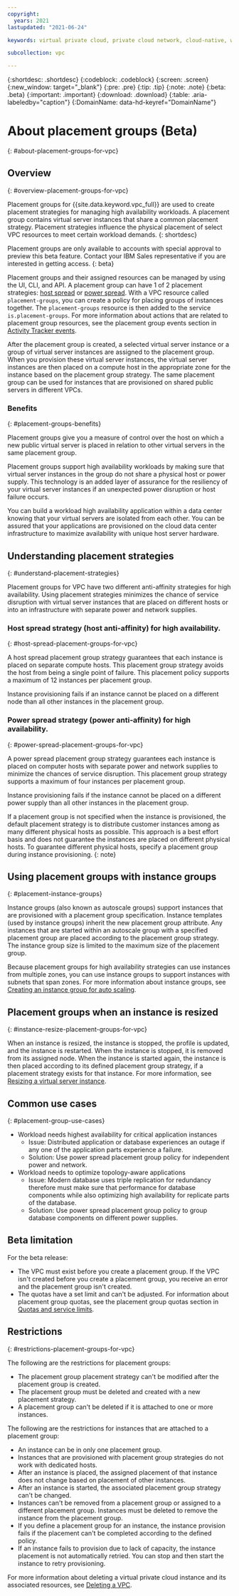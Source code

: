 ```yaml
---
copyright:
  years: 2021
lastupdated: "2021-06-24"

keywords: virtual private cloud, private cloud network, cloud-native, workloads, high availability, generation 2, placement group, host spread, power spread

subcollection: vpc

---
```


{:shortdesc: .shortdesc}
{:codeblock: .codeblock}
{:screen: .screen}
{:new_window: target="_blank"}
{:pre: .pre}
{:tip: .tip}
{:note: .note}
{:beta: .beta}
{:important: .important}
{:download: .download}
{:table: .aria-labeledby="caption"}
{:DomainName: data-hd-keyref="DomainName"}

# About placement groups (Beta)
{: #about-placement-groups-for-vpc}

## Overview
{: #overview-placement-groups-for-vpc}

Placement groups for {{site.data.keyword.vpc_full}} are used to create placement strategies for managing high availability workloads. A placement group contains virtual server instances that share a common placement strategy. Placement strategies influence the physical placement of select VPC resources to meet certain workload demands. 
{: shortdesc}

Placement groups are only available to accounts with special approval to preview this beta feature. Contact your IBM Sales representative if you are interested in getting access.
{: beta}

Placement groups and their assigned resources can be managed by using the UI, CLI, and API. A placement group can have 1 of 2 placement strategies: [host spread](#host-spread-placement-groups-for-vpc) or [power spread](#power-spread-placement-groups-for-vpc). With a VPC resource called `placement-groups`, you can create a policy for placing groups of instances together. The `placement-groups` resource is then added to the service `is.placement-groups`. For more information about actions that are related to placement group resources, see the placement group events section in [Activity Tracker events](/docs/vpc?topic=vpc-at-events#events-placement-group).

After the placement group is created, a selected virtual server instance or a group of virtual server instances are assigned to the placement group. When you provision these virtual server instances, the virtual server instances are then placed on a compute host in the appropriate zone for the instance based on the placement group strategy. The same placement group can be used for instances that are provisioned on shared public servers in different VPCs.

### Benefits
{: #placement-groups-benefits}

Placement groups give you a measure of control over the host on which a new public virtual server is placed in relation to other virtual servers in the same placement group. 

Placement groups support high availability workloads by making sure that virtual server instances in the group do not share a physical host or power supply. This technology is an added layer of assurance for the resiliency of your virtual server instances if an unexpected power disruption or host failure occurs.  

You can build a workload high availability application within a data center knowing that your virtual servers are isolated from each other. You can be assured that your applications are provisioned on the cloud data center infrastructure to maximize availability with unique host server hardware. 

## Understanding placement strategies
{: #understand-placement-strategies}

Placement groups for VPC have two different anti-affinity strategies for high availability. Using placement strategies minimizes the chance of service disruption with virtual server instances that are placed on different hosts or into an infrastructure with separate power and network supplies.

### Host spread strategy (host anti-affinity) for high availability.
{: #host-spread-placement-groups-for-vpc}

A host spread placement group strategy guarantees that each instance is placed on separate compute hosts. This placement group strategy avoids the host from being a single point of failure. This placement policy supports a maximum of 12 instances per placement group.

Instance provisioning fails if an instance cannot be placed on a different node than all other instances in the placement group.

### Power spread strategy (power anti-affinity) for high availability.
{: #power-spread-placement-groups-for-vpc}

A power spread placement group strategy guarantees each instance is placed on computer hosts with separate power and network supplies to minimize the chances of service disruption. This placement group strategy supports a maximum of four instances per placement group.

Instance provisioning fails if the instance cannot be placed on a different power supply than all other instances in the placement group.

If a placement group is not specified when the instance is provisioned, the default placement strategy is to distribute customer instances among as many different physical hosts as possible. This approach is a best effort basis and does not guarantee the instances are placed on different physical hosts. To guarantee different physical hosts, specify a placement group during instance provisioning.
{: note}

## Using placement groups with instance groups
{: #placement-instance-groups}

Instance groups (also known as autoscale groups) support instances that are provisioned with a placement group specification. Instance templates (used by instance groups) inherit the new placement group attribute. Any instances that are started within an autoscale group with a specified placement group are placed according to the placement group strategy. The instance group size is limited to the maximum size of the placement group.

Because placement groups for high availability strategies can use instances from multiple zones, you can use instance groups to support instances with subnets that span zones. For more information about instance groups, see [Creating an instance group for auto scaling](/docs/vpc?topic=vpc-creating-auto-scale-instance-group).

## Placement groups when an instance is resized
{: #instance-resize-placement-groups-for-vpc}

When an instance is resized, the instance is stopped, the profile is updated, and the instance is restarted. When the instance is stopped, it is removed from its assigned node. When the instance is started again, the instance is then placed according to its defined placement group strategy, if a placement strategy exists for that instance. For more information, see [Resizing a virtual server instance](docs/vpc?topic=vpc-resizing-an-instance).

## Common use cases
{: #placement-group-use-cases}

* Workload needs highest availability for critical application instances
   * Issue: Distributed application or database experiences an outage if any one of the application parts experience a failure.
   * Solution: Use power spread placement group policy for independent power and network.
* Workload needs to optimize topology-aware applications
   * Issue: Modern database uses triple replication for redundancy therefore must make sure that performance for database components while also optimizing high availability for replicate parts of the database.
   * Solution: Use power spread placement group policy to group database components on different power supplies.
   
## Beta limitation

For the beta release:

* The VPC must exist before you create a placement group. If the VPC isn't created before you create a placement group, you receive an error and the placement group isn't created.
* The quotas have a set limit and can't be adjusted. For information about placement group quotas, see the placement group quotas section in [Quotas and service limits](https://test.cloud.ibm.com/docs/vpc?topic=vpc-quotas#placement-group-quotas).


## Restrictions
{: #restrictions-placement-groups-for-vpc}

The following are the restrictions for placement groups:

- The placement group placement strategy can't be modified after the placement group is created. 
- The placement group must be deleted and created with a new placement strategy.
- A placement group can't be deleted if it is attached to one or more instances.

The following are the restrictions for instances that are attached to a placement group:

- An instance can be in only one placement group.
- Instances that are provisioned with placement group strategies do not work with dedicated hosts. 
- After an instance is placed, the assigned placement of that instance does not change based on placement of other instances.
- After an instance is started, the associated placement group strategy can't be changed.
- Instances can't be removed from a placement group or assigned to a different placement group. Instances must be deleted to remove the instance from the placement group.
- If you define a placement group for an instance, the instance provision fails if the placement can't be completed according to the defined policy.
- If an instance fails to provision due to lack of capacity, the instance placement is not automatically retried. You can stop and then start the instance to retry provisioning.

For more information about deleting a virtual private cloud instance and its associated resources, see [Deleting a VPC](/docs/vpc?topic=vpc-deleting).

